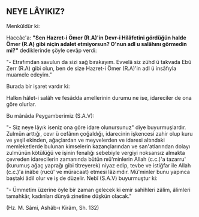 ## NEYE LÂYIKIZ?

Menkûldür ki:

Haccâc'a: **"Sen Hazret-i Ömer (R.A)'in Devr-i Hilâfetini gördüğün halde Ömer (R.A) gibi niçin adalet etmiyorsun? O'nun adl u salâhını görmedin mi?"** de­diklerinde şöyle cevâp verdi:

"- Etrafımdan savulun da sizi sağ bırakayım. Evvelâ siz zühd ü takvada Ebû Zerr (R.A) gibi olun, ben de size Hazret-i Ömer (R.A)'in adl ü insâfıyla muamele ede­yim."

Burada bir işaret vardır ki:

Halkın hâlet-i salâh ve fesâdda amellerinin durumu ne ise, idareciler de ona göre olurlar.

Bu mânâda Peygamberimiz (S.A.V):

"- Siz neye lâyık iseniz ona göre idare olunursu­nuz" diye buyurmuşlardır. Zulmün arttığı, cevr ü cefânın çoğaldığı, idarecinin işkencesi zahir olup kuru ve yeşil ekinden, ağaçlardan ve meyvelerden ve idaresi altındaki memleketlerde bulunan kimselerin kazançlarından ve san'atlarından dolayı zulmünün kötülüğü ve işinin fenalığı sebebiyle vergiyi noksansız almakta çevreden idarecilerin zamanında bütün nıü'minlerin Allah (c.c.)'a tazarru' (kurumuş ağaç yaprağı gibi titreyerek) niyaz edip, tevbe ve istiğfar ile Allah (c.c.)'a inâbe (rucû' ve müracaat) etmesi lâzımdır. Mü'minler bunu yapınca baş­taki âdil olur ve iş de düzelir. Nebî (S.A.V) buyurmuştur ki:

"- Ümmetim üzerine öyle bir zaman gelecek ki emir sahihleri zâlim, âlimleri tamahkâr, kadınları dünyâ zinetine düşkün olacak."

(Hz. M. Sâmi, Ashâb-ı Kirâm, Sh. 132)
